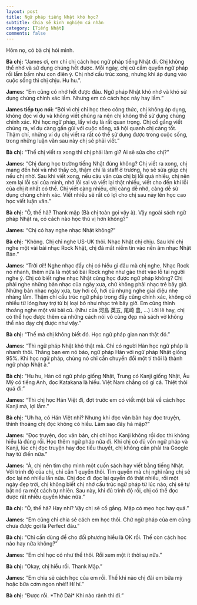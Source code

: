 ```yaml
---
layout: post
title: Ngữ pháp tiếng Nhật khó học?
subtitle: Chia sẻ kinh nghiệm cá nhân
category: [Tiếng Nhật]
comments: false
---
```


Hôm nọ, có bà chị hỏi mình.

**Bà chị:** “James ơi, em chỉ chị cách học ngữ pháp tiếng Nhật đi. Chị không thể nhớ và sử dụng chúng hết được. Mỗi ngày, chị cứ cầm quyển ngữ pháp rồi lẩm bẩm như con điên ý. Chị nhớ cấu trúc xong, nhưng khi áp dụng vào cuộc sống thì chị chịu. Hu hu.”.

**James:** “Em cũng có nhớ hết được đâu. Ngữ pháp Nhật khó nhớ và khó sử dụng chúng chính xác lắm. Nhưng em có cách học này hay lắm.”

**James tiếp tục nói:** “Bởi vì chị chỉ học theo công thức, chị không áp dụng, không đọc ví dụ và không viết chúng ra nên chị không thể sử dụng chúng chính xác. Khi học ngữ pháp, lấy ví dụ là rất quan trọng. Chị cố gắng viết chúng ra, ví dụ càng gần gũi với cuộc sống, xã hội quanh chị càng tốt. Thậm chí, những ví dụ chị viết ra rất có thể sử dụng được trong cuộc sống, trong những luận văn sau này chị sẽ phải viết.”

**Bà chị:** “Thế chị viết ra xong thì chị phải làm gì? Ai sẽ sửa cho chị?”

**James:** “Chị đang học trường tiếng Nhật đúng không? Chị viết ra xong, chị mang đến hỏi và nhờ thầy cô, thậm chí là staff ở trường, họ sẽ sửa giúp chị nếu chị nhờ. Sau khi viết xong, nếu câu văn của chị bị lỗi quá nhiều, chị nên xem lại lỗi sai của mình, nhớ lỗi sai và viết lại thật nhiều, viết cho đến khi lỗi của chị ít nhất có thể. Chị viết càng nhiều, chị càng dễ nhớ, càng dễ sử dụng chúng chính xác. Viết nhiều sẽ rất có lợi cho chị sau này lên học cao học viết luận văn.”

**Bà chị:** “Ô, thế hả? Thank mập (Bà chị toàn gọi vậy à). Vậy ngoài sách ngữ pháp Nhật ra, có cách nào học thú vị hơn không?”

**James:** “Chị có hay nghe nhạc Nhật không?”

**Bà chị:** “Không. Chị chỉ nghe US-UK thôi. Nhạc Nhật chị chịu. Sau khi chị nghe một vài bài nhạc Rock Nhật, chị đã mất niềm tin vào nền âm nhạc Nhật Bản.”

**James:** “Trời ơi!! Nghe nhạc đấy chị có hiểu gì đâu mà chị nghe. Nhạc Rock nó nhanh, thêm nữa là một số bài Rock nghe như gào thét vào lỗ tai người nghe ý. Chị có biết nghe nhạc Nhật cũng học được ngữ pháp không? Chị phải nghe những bản nhạc của ngày xưa, chứ không phải nhạc trẻ bây giờ. Những bản nhạc ngày xưa, tuy hơi cổ, hơi cũ nhưng nghe giai điệu nhẹ nhàng lắm. Thậm chí cấu trúc ngữ pháp trong đấy cũng chính xác, không có nhiều từ lóng hay trợ từ bị loại bỏ như nhạc trẻ bây giờ. Em cũng thỉnh thoảng nghe một vài bài cũ. (Như của 河島 英五, 尾崎 豊, …) Lời lẽ hay, chị có thể học được thêm cả những cách nói vô cùng đẹp mà sách vở không thể nào dạy chị được như vậy.”

**Bà chị:** “Thế mà chị không biết đó. Học ngữ pháp gian nan thật đó.”

**James:** “Thì ngữ pháp Nhật khó thật mà. Chỉ có người Hàn học ngữ pháp là nhanh thôi. Thằng bạn em nó bảo, ngữ pháp Hàn với ngữ pháp Nhật giống 95%. Khi học ngữ pháp, chúng nó chỉ cần chuyển đổi một tí thôi là thành ngữ pháp Nhật à.”

**Bà chị:** “Hu hu, Hàn có ngữ pháp giống Nhật, Trung có Kanji giống Nhật, Âu Mỹ có tiếng Anh, đọc Katakana là hiểu. Việt Nam chẳng có gì cả. Thiệt thòi quá đi.”

**James:** “Thì chị học Hán Việt đi, đợt trước em có viết một bài về cách học Kanji mà, lợi lắm.”

**Bà chị:** “Uh ha, có Hán Việt nhỉ? Nhưng khi đọc văn bản hay đọc truyện, thỉnh thoảng chị đọc không có hiểu. Làm sao đây hả mập?”

**James:** “Đọc truyện, đọc văn bản, chị chỉ học Kanji không rồi đọc thì không hiểu là đúng rồi. Học thêm ngữ pháp nữa đi. Khi chị có đủ vốn ngữ pháp và Kanji, lúc chị đọc truyện hay đọc tiểu thuyết, chị không cần phải tra Google hay từ điển nữa.”

**James:** “À, chị nên tìm cho mình một cuốn sách hay viết bằng tiếng Nhật. Với trình độ của chị, chỉ cần 1 quyển thôi. Tìm quyển mà chị nghĩ rằng chị sẽ đọc lại nó nhiều lần nữa. Chị đọc đi đọc lại quyển đó thật nhiều, rồi một ngày đẹp trời, chị không biết chị nhớ cấu trúc ngữ pháp từ lúc nào, chị sẽ tự bật nó ra một cách tự nhiên. Sau này, khi đủ trình độ rồi, chị có thể đọc được rất nhiều quyển khác nữa.”

**Bà chị:** “Ô, thế hả? Hay nhỉ? Vậy chị sẽ cố gắng. Mập có mẹo học hay quá.”

**James:** “Em cũng chỉ chia sẻ cách em học thôi. Chứ ngữ pháp của em cũng chưa được gọi là Perfect đâu.”

**Bà chị:** “Chỉ cần dùng để cho đối phương hiểu là OK rồi. Thế còn cách học nào hay nữa không?”

**James:** “Em chỉ học có như thế thôi. Rồi xem một ít thời sự nữa.”

**Bà chị:** “Okay, chị hiểu rồi. Thank Mập.”

**James:** “Em chia sẻ cách học của em rồi. Thế khi nào chị đãi em bữa mỳ hoặc bữa cơm ngon nhé!! Hí hí.”

**Bà chị:** “Được rồi. \*Thở Dài\* Khi nào rảnh thì đi.”